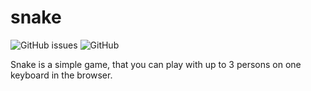 # snake
![GitHub issues](https://img.shields.io/github/issues/0xhtml/snake.svg?style=for-the-badge) ![GitHub](https://img.shields.io/github/license/0xhtml/snake.svg?style=for-the-badge)

Snake is a simple game, that you can play with up to 3 persons on one keyboard in the browser.
